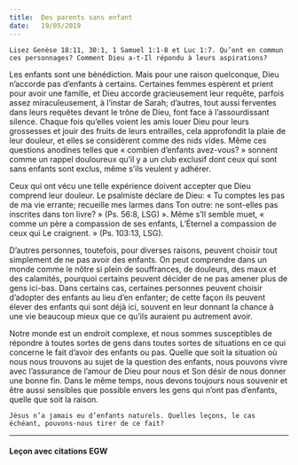 ```yaml
---
title:  Des parents sans enfant
date:   19/05/2019
---
```


`Lisez Genèse 18:11, 30:1, 1 Samuel 1:1-8 et Luc 1:7. Qu’ont en commun ces personnages? Comment Dieu a-t-Il répondu à leurs aspirations?`

Les enfants sont une bénédiction. Mais pour une raison quelconque, Dieu n’accorde pas d’enfants à certains. Certaines femmes espèrent et prient pour avoir une famille, et Dieu accorde gracieusement leur requête, parfois assez miraculeusement, à l’instar de Sarah; d’autres, tout aussi ferventes dans leurs requêtes devant le trône de Dieu, font face à l’assourdissant silence. Chaque fois qu’elles voient les amis louer Dieu pour leurs grossesses et jouir des fruits de leurs entrailles, cela approfondit la plaie de leur douleur, et elles se considèrent comme des nids vides. Même ces questions anodines telles que « combien d’enfants avez-vous? » sonnent comme un rappel douloureux qu’il y a un club exclusif dont ceux qui sont sans enfants sont exclus, même s’ils veulent y adhérer.

Ceux qui ont vécu une telle expérience doivent accepter que Dieu comprend leur douleur. Le psalmiste déclare de Dieu: « Tu comptes les pas de ma vie errante; recueille mes larmes dans Ton outre: ne sont-elles pas inscrites dans ton livre? » (Ps. 56:8, LSG) ». Même s’Il semble muet, « comme un père a compassion de ses enfants, L’Éternel a compassion de ceux qui Le craignent. » (Ps. 103:13, LSG).

D’autres personnes, toutefois, pour diverses raisons, peuvent choisir tout simplement de ne pas avoir des enfants. On peut comprendre dans un monde comme le nôtre si plein de souffrances, de douleurs, des maux et des calamités, pourquoi certains peuvent décider de ne pas amener plus de gens ici-bas. Dans certains cas, certaines personnes peuvent choisir d’adopter des enfants au lieu d’en enfanter; de cette façon ils peuvent élever des enfants qui sont déjà ici, souvent en leur donnant la chance à une vie beaucoup mieux que ce qu’ils auraient pu autrement avoir.

Notre monde est un endroit complexe, et nous sommes susceptibles de répondre à toutes sortes de gens dans toutes sortes de situations en ce qui concerne le fait d’avoir des enfants ou pas. Quelle que soit la situation où nous nous trouvons au sujet de la question des enfants, nous pouvons vivre avec l’assurance de l’amour de Dieu pour nous et Son désir de nous donner une bonne fin. Dans le même temps, nous devons toujours nous souvenir et être aussi sensibles que possible envers les gens qui n’ont pas d’enfants, quelle que soit la raison.

`Jésus n’a jamais eu d’enfants naturels. Quelles leçons, le cas échéant, pouvons-nous tirer de ce fait?` 

---

#### Leçon avec citations EGW